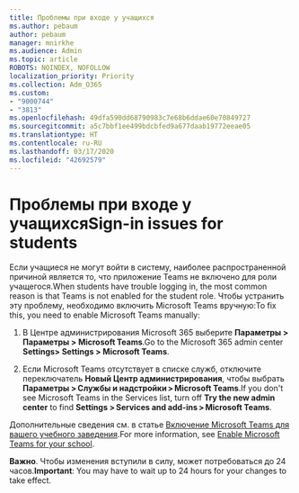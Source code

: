 ```yaml
---
title: Проблемы при входе у учащихся
ms.author: pebaum
author: pebaum
manager: mnirkhe
ms.audience: Admin
ms.topic: article
ROBOTS: NOINDEX, NOFOLLOW
localization_priority: Priority
ms.collection: Adm_O365
ms.custom:
- "9000744"
- "3813"
ms.openlocfilehash: 49dfa590dd68790983c7e68b6ddae60e70849727
ms.sourcegitcommit: a5c7bbf1ee499bdcbfed9a677daab19772eeae05
ms.translationtype: HT
ms.contentlocale: ru-RU
ms.lasthandoff: 03/17/2020
ms.locfileid: "42692579"
---
```

# <a name="sign-in-issues-for-students"></a><span data-ttu-id="bb4d3-102">Проблемы при входе у учащихся</span><span class="sxs-lookup"><span data-stu-id="bb4d3-102">Sign-in issues for students</span></span>

<span data-ttu-id="bb4d3-103">Если учащиеся не могут войти в систему, наиболее распространенной причиной является то, что приложение Teams не включено для роли учащегося.</span><span class="sxs-lookup"><span data-stu-id="bb4d3-103">When students have trouble logging in, the most common reason is that Teams is not enabled for the student role.</span></span> <span data-ttu-id="bb4d3-104">Чтобы устранить эту проблему, необходимо включить Microsoft Teams вручную:</span><span class="sxs-lookup"><span data-stu-id="bb4d3-104">To fix this, you need to enable Microsoft Teams manually:</span></span>

1. <span data-ttu-id="bb4d3-105">В Центре администрирования Microsoft 365 выберите **Параметры > Параметры > Microsoft Teams**.</span><span class="sxs-lookup"><span data-stu-id="bb4d3-105">Go to the Microsoft 365 admin center **Settings> Settings > Microsoft Teams**.</span></span> 

2. <span data-ttu-id="bb4d3-106">Если Microsoft Teams отсутствует в списке служб, отключите переключатель **Новый Центр администрирования**, чтобы выбрать **Параметры > Службы и надстройки > Microsoft Teams**.</span><span class="sxs-lookup"><span data-stu-id="bb4d3-106">If you don't see Microsoft Teams in the Services list, turn off **Try the new admin center** to find **Settings > Services and add-ins > Microsoft Teams**.</span></span> 

<span data-ttu-id="bb4d3-107">Дополнительные сведения см. в статье [Включение Microsoft Teams для вашего учебного заведения](https://docs.microsoft.com/microsoft-365/education/intune-edu-trial/enable-microsoft-teams#enable-microsoft-teams-for-your-school-1).</span><span class="sxs-lookup"><span data-stu-id="bb4d3-107">For more information, see [Enable Microsoft Teams for your school](https://docs.microsoft.com/microsoft-365/education/intune-edu-trial/enable-microsoft-teams#enable-microsoft-teams-for-your-school-1).</span></span> 

<span data-ttu-id="bb4d3-108">**Важно**. Чтобы изменения вступили в силу, может потребоваться до 24 часов.</span><span class="sxs-lookup"><span data-stu-id="bb4d3-108">**Important**: You may have to wait up to 24 hours for your changes to take effect.</span></span>

 
